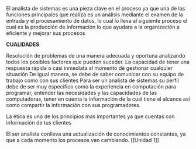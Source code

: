 El analista de sistemas es una pieza clave en el proceso ya que una de las funciones principales que realiza es un análisis mediante el examen de la entrada y el procesamiento de datos, lo cual lo lleva al siguiente proceso el cual es la producción de información lo que ayudara a la organización a eficiente y mejorar sus procesos


**CUALIDADES**

Resolución de problemas de una manera adecuada y oportuna analizando todos los posibles factores que pueden suceder. 
La capacidad de tener una respuesta rápida o casi inmediata al momento de gestionar cualquier situación
De igual manera, se debe de saber comunicar con su equipo de trabajo como con sus clientes 
Para ser un analista de sistemas su perfil debe de ser muy especifico como la experiencia en computación para programar, entender las necesidades y las capacidades de las computadoras, tener en cuenta la información  de la cual tiene el alcance así como compartir la información con sus programadores.

La ética es uno de los principios mas importantes ya que cuentas con información de tus clientes

El ser analista conlleva una actualización de conocimientos constantes, ya que a cada momento los procesos van cambiando. 
[[Unidad 1]]


